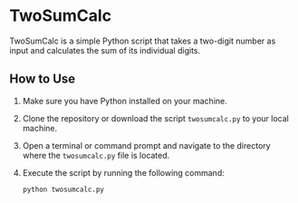 # TwoSumCalc

TwoSumCalc is a simple Python script that takes a two-digit number as input and calculates the sum of its individual digits.

## How to Use

1. Make sure you have Python installed on your machine.

2. Clone the repository or download the script `twosumcalc.py` to your local machine.

3. Open a terminal or command prompt and navigate to the directory where the `twosumcalc.py` file is located.

4. Execute the script by running the following command:

   ```bash
   python twosumcalc.py
